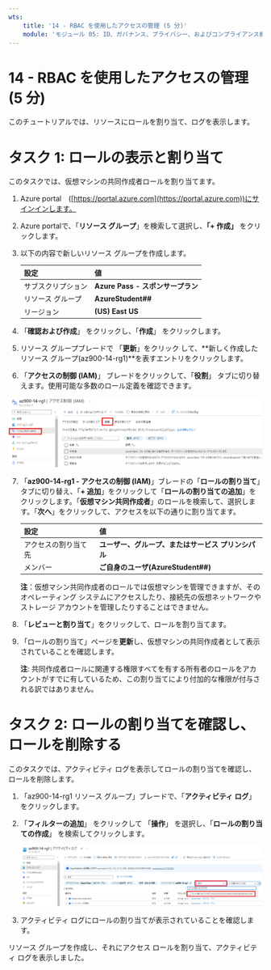 ```yaml
---
wts:
    title: '14 - RBAC を使用したアクセスの管理 (5 分)'
    module: 'モジュール 05: ID、ガバナンス、プライバシー、およびコンプライアンス機能に関する説明'
---
```

# 14 - RBAC を使用したアクセスの管理 (5 分)

このチュートリアルでは、リソースにロールを割り当て、ログを表示します。

# タスク 1: ロールの表示と割り当て

このタスクでは、仮想マシンの共同作成者ロールを割り当てます。 

1. Azure portal　([https://portal.azure.com](https://portal.azure.com))にサインインします。

2. Azure portalで、「**リソース グループ**」を検索して選択し、**「+ 作成」** をクリックします。

3. 以下の内容で新しいリソース グループを作成します。 

    | 設定 | 値 |
    | -- | -- |
    | サブスクリプション | **Azure Pass - スポンサープラン** |
    | リソース グループ | **AzureStudent##** |
    | リージョン | **(US) East US** |


4. 「**確認および作成**」 をクリックし、「**作成**」 をクリックします。

5. リソース グループブレードで 「**更新**」をクリック して、**新しく作成したリソース グループ(az900-14-rg1)**を表すエントリをクリックします。

6. 「**アクセスの制御 (IAM)**」 ブレードをクリックして、「**役割**」 タブに切り替えます。使用可能な多数のロール定義を確認できます。

![イメージ](./images/1400.png)

7. 「**az900-14-rg1 - アクセスの制御 (IAM)**」ブレードの「**ロールの割り当て**」タブに切り替え、「**+ 追加**」をクリックして「**ロールの割り当ての追加**」をクリックします。「**仮想マシン共同作成者**」のロールを検索して、選択します。「**次へ**」をクリックして、アクセスを以下の通りに割り当てます。

   | 設定                 | 値                                                  |
   | -------------------- | --------------------------------------------------- |
   | アクセスの割り当て先 | **ユーザー、グループ、またはサービス プリンシパル** |
   | メンバー             | **ご自身のユーザ(AzureStudent##)**                  |
   
    **注**：仮想マシン共同作成者のロールでは仮想マシンを管理できますが、そのオペレーティング システムにアクセスしたり、接続先の仮想ネットワークやストレージ アカウントを管理したりすることはできません。
   
7. 「**レビューと割り当て**」をクリックして、ロールを割り当てます。

7. 「ロールの割り当て」ページを**更新**し、仮想マシンの共同作成者として表示されていることを確認します。 

   **注**: 共同作成者ロールに関連する権限すべてを有する所有者のロールをアカウントがすでに有しているため、この割り当てにより付加的な権限が付与される訳ではありません。
   
    

# タスク 2: ロールの割り当てを確認し、ロールを削除する

このタスクでは、アクティビティ ログを表示してロールの割り当てを確認し、ロールを削除します。 

1. 「az900-14-rg1 リソース グループ」ブレードで、「**アクティビティ ログ**」 をクリックします。

2. 「**フィルターの追加**」 をクリックして 「**操作**」 を選択し、「**ロールの割り当ての作成**」 を検索してクリックします。

    ![フィルターが構成された「アクティビティ ログ」ページのスクリーンショット。](./images/1503.png)

3. アクティビティ ログにロールの割り当てが表示されていることを確認します。 


リソース グループを作成し、それにアクセス ロールを割り当て、アクティビティ ログを表示しました。 
